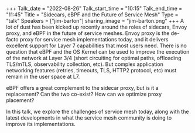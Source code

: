 +++
Talk_date = "2022-08-26"
Talk_start_time = "10:15"
Talk_end_time = "11:45"
Title = "Sidecars, eBPF and the Future of Service Mesh"
Type = "talk"
Speakers = ["jim-barton"]
sharing_image = "jim-barton.png"
+++
A lot of dust has been kicked up recently around the roles of sidecars, Envoy proxy, and eBPF in the future of service meshes. Envoy proxy is the de-facto proxy for service mesh implementations today, and it delivers excellent support for Layer 7 capabilities that most users need. There is no question that eBPF and the OS Kernel can be used to improve the execution of the network at Layer 3/4 (short circuiting for optimal paths, offloading TLS/mTLS, observability collection, etc). But complex application networking features (retries, timeouts, TLS, HTTP2 protocol, etc) must remain in the user space at L7.

eBPF offers a great complement to the sidecar proxy, but is it a replacement?
Can the two co-exist?
How can we optimize proxy placement?

In this talk, we explore the challenges of service mesh today, along with the latest developments in what the service mesh community is doing to improve its implementations.
